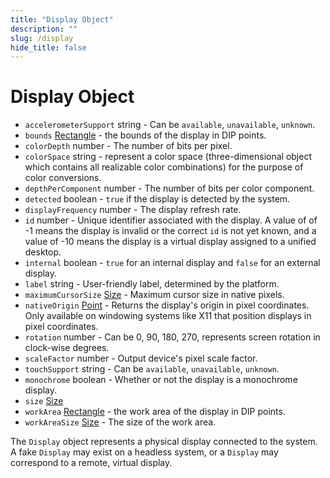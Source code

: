 ```yaml
---
title: "Display Object"
description: ""
slug: /display
hide_title: false
---
```


# Display Object

* `accelerometerSupport` string - Can be `available`, `unavailable`, `unknown`.
* `bounds` [Rectangle](rectangle.md) - the bounds of the display in DIP points.
* `colorDepth` number - The number of bits per pixel.
* `colorSpace` string -  represent a color space (three-dimensional object which contains all realizable color combinations) for the purpose of color conversions.
* `depthPerComponent` number - The number of bits per color component.
* `detected` boolean - `true` if the display is detected by the system.
* `displayFrequency` number - The display refresh rate.
* `id` number - Unique identifier associated with the display. A value of of -1 means the display is invalid or the correct `id` is not yet known, and a value of -10 means the display is a virtual display assigned to a unified desktop.
* `internal` boolean - `true` for an internal display and `false` for an external display.
* `label` string - User-friendly label, determined by the platform.
* `maximumCursorSize` [Size](size.md) - Maximum cursor size in native pixels.
* `nativeOrigin` [Point](point.md) - Returns the display's origin in pixel coordinates. Only available on windowing systems like X11 that position displays in pixel coordinates.
* `rotation` number - Can be 0, 90, 180, 270, represents screen rotation in
  clock-wise degrees.
* `scaleFactor` number - Output device's pixel scale factor.
* `touchSupport` string - Can be `available`, `unavailable`, `unknown`.
* `monochrome` boolean - Whether or not the display is a monochrome display.
* `size` [Size](size.md)
* `workArea` [Rectangle](rectangle.md) - the work area of the display in DIP points.
* `workAreaSize` [Size](size.md) - The size of the work area.

The `Display` object represents a physical display connected to the system. A
fake `Display` may exist on a headless system, or a `Display` may correspond to
a remote, virtual display.
